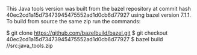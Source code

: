 This Java tools version was built from the bazel repository at commit hash 40ec2cd1a15d73473945475552ad1d0cb6d77927
using bazel version 7.1.1.
To build from source the same zip run the commands:

$ git clone https://github.com/bazelbuild/bazel.git
$ git checkout 40ec2cd1a15d73473945475552ad1d0cb6d77927
$ bazel build //src:java_tools.zip
